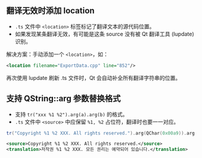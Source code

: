 
## 翻译无效时添加 location

- `.ts` 文件中 `<location>` 标签标记了翻译文本的源代码位置。
- 如果发现某条翻译无效，有可能是这条 source 没有被 Qt 翻译工具 (lupdate) 识别。

解决方案：手动添加一个 `<location>`，如：
```xml
<location filename="ExportData.cpp" line="852"/>
```
再次使用 lupdate 刷新 .ts 文件时，Qt 会自动补全所有翻译字符串的位置。

## 支持 QString::arg 参数替换格式
- 支持 `tr("xxx %1 %2").arg(a).arg(b)` 的格式。
- `.ts` 文件中 `<source>` 中应保留 `%1, %2` 占位符，翻译时也要一一对应。

```cpp
tr("Copyright %1 %2 XXX. All rights reserved.").arg(QChar(0x00a9)).arg(sYear);
```
```xml
<source>Copyright %1 %2 XXX. All rights reserved.</source>
<translation>저작권 %1 %2 XXX. 모든 권리는 예약되어 있습니다.</translation>
```